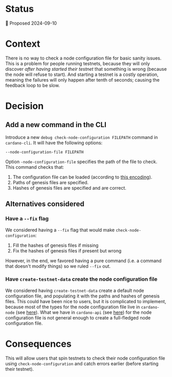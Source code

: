 # Status

📜 Proposed 2024-09-10

# Context

There is no way to check a node configuration file for basic sanity issues. This is a problem for people running testnets, because they will only discover _after having started their testnet_ that something is wrong (because the node will refuse to start). And starting a testnet is a costly operation, meaning the failures will only happen after tenth of seconds; causing the feedback loop to be slow.

# Decision

## Add a new command in the CLI

Introduce a new `debug check-node-configuration FILEPATH` command in `cardano-cli`. It will have the following options:

```
--node-configuration-file FILEPATH
```

Option `-node-configuration-file` specifies the path of the file to check. This command checks that:

1. The configuration file can be loaded (according to [this encoding](https://github.com/IntersectMBO/cardano-api/blob/4dde2e65c496f989f079354f407e7617563f4bc7/cardano-api/internal/Cardano/Api/LedgerState.hs#L1063)).
2. Paths of genesis files are specified.
3. Hashes of genesis files are specified and are correct.

## Alternatives considered

### Have a `--fix` flag

We considered having a `--fix` flag that would make `check-node-configuration`:

1. Fill the hashes of genesis files if missing
2. Fix the hashes of genesis files if present but wrong

However, in the end, we favored having a pure command (i.e. a command that doesn't modify things) so we ruled `--fix` out.

### Have `create-testnet-data` create the node configuration file

We considered having `create-testnet-data` create a default node configuration file, and populating it with the paths and hashes of genesis files. This could have been nice to users, but it is complicated to implement, because most of the types for the node configuration file live in `cardano-node` (see [here](https://github.com/IntersectMBO/cardano-node/blob/ef5f0a9ed52d969b3753c96955add25b9e08f02d/cardano-node/src/Cardano/Node/Configuration/POM.hs#L87)). What we have in `cardano-api` (see [here](https://github.com/IntersectMBO/cardano-api/blob/4dde2e65c496f989f079354f407e7617563f4bc7/cardano-api/internal/Cardano/Api/LedgerState.hs#L1048)) for the node configuration file is not general enough to create a full-fledged node configuration file.

# Consequences

This will allow users that spin testnets to check their node configuration file using `check-node-configuration` and catch errors earlier (before starting their testnet).
